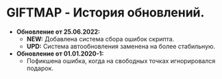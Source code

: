 # GIFTMAP - История обновлений.
* **Обновление от 25.06.2022:**
  * **NEW:** Добавлена система сбора ошибок скрипта.
  * **UPD:** Система автообновления заменена на более стабильную.
* **Обновление от 01.01.2020-1:**
  * Пофикшена ошибка, когда на свободных точках игнорировался подарок.
